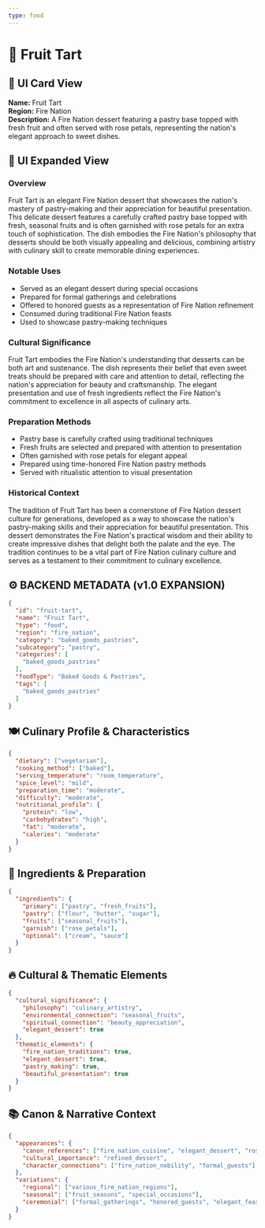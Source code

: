 ```yaml
---
type: food
---
```


# 🍰 Fruit Tart

## 🎴 UI Card View

**Name:** Fruit Tart  
**Region:** Fire Nation  
**Description:** A Fire Nation dessert featuring a pastry base topped with fresh fruit and often served with rose petals, representing the nation's elegant approach to sweet dishes.

## 📖 UI Expanded View

### Overview
Fruit Tart is an elegant Fire Nation dessert that showcases the nation's mastery of pastry-making and their appreciation for beautiful presentation. This delicate dessert features a carefully crafted pastry base topped with fresh, seasonal fruits and is often garnished with rose petals for an extra touch of sophistication. The dish embodies the Fire Nation's philosophy that desserts should be both visually appealing and delicious, combining artistry with culinary skill to create memorable dining experiences.

### Notable Uses
- Served as an elegant dessert during special occasions
- Prepared for formal gatherings and celebrations
- Offered to honored guests as a representation of Fire Nation refinement
- Consumed during traditional Fire Nation feasts
- Used to showcase pastry-making techniques

### Cultural Significance
Fruit Tart embodies the Fire Nation's understanding that desserts can be both art and sustenance. The dish represents their belief that even sweet treats should be prepared with care and attention to detail, reflecting the nation's appreciation for beauty and craftsmanship. The elegant presentation and use of fresh ingredients reflect the Fire Nation's commitment to excellence in all aspects of culinary arts.

### Preparation Methods
- Pastry base is carefully crafted using traditional techniques
- Fresh fruits are selected and prepared with attention to presentation
- Often garnished with rose petals for elegant appeal
- Prepared using time-honored Fire Nation pastry methods
- Served with ritualistic attention to visual presentation

### Historical Context
The tradition of Fruit Tart has been a cornerstone of Fire Nation dessert culture for generations, developed as a way to showcase the nation's pastry-making skills and their appreciation for beautiful presentation. This dessert demonstrates the Fire Nation's practical wisdom and their ability to create impressive dishes that delight both the palate and the eye. The tradition continues to be a vital part of Fire Nation culinary culture and serves as a testament to their commitment to culinary excellence.

## ⚙️ BACKEND METADATA (v1.0 EXPANSION)

```json
{
  "id": "fruit-tart",
  "name": "Fruit Tart",
  "type": "food",
  "region": "fire_nation",
  "category": "baked_goods_pastries",
  "subcategory": "pastry",
  "categories": [
    "baked_goods_pastries"
  ],
  "foodType": "Baked Goods & Pastries",
  "tags": [
    "baked_goods_pastries"
  ]
}
```

## 🍽️ Culinary Profile & Characteristics

```json
{
  "dietary": ["vegetarian"],
  "cooking_method": ["baked"],
  "serving_temperature": "room_temperature",
  "spice_level": "mild",
  "preparation_time": "moderate",
  "difficulty": "moderate",
  "nutritional_profile": {
    "protein": "low",
    "carbohydrates": "high",
    "fat": "moderate",
    "calories": "moderate"
  }
}
```

## 🥘 Ingredients & Preparation

```json
{
  "ingredients": {
    "primary": ["pastry", "fresh_fruits"],
    "pastry": ["flour", "butter", "sugar"],
    "fruits": ["seasonal_fruits"],
    "garnish": ["rose_petals"],
    "optional": ["cream", "sauce"]
  }
}
```

## 🔥 Cultural & Thematic Elements

```json
{
  "cultural_significance": {
    "philosophy": "culinary_artistry",
    "environmental_connection": "seasonal_fruits",
    "spiritual_connection": "beauty_appreciation",
    "elegant_dessert": true
  },
  "thematic_elements": {
    "fire_nation_traditions": true,
    "elegant_dessert": true,
    "pastry_making": true,
    "beautiful_presentation": true
  }
}
```

## 📚 Canon & Narrative Context

```json
{
  "appearances": {
    "canon_references": ["fire_nation_cuisine", "elegant_dessert", "rose_petals"],
    "cultural_importance": "refined_dessert",
    "character_connections": ["fire_nation_nobility", "formal_guests"]
  },
  "variations": {
    "regional": ["various_fire_nation_regions"],
    "seasonal": ["fruit_seasons", "special_occasions"],
    "ceremonial": ["formal_gatherings", "honored_guests", "elegant_feasts"]
  }
}
```